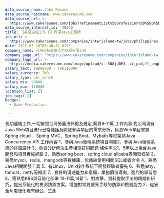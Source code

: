 ```yaml
---
data_source_name: Cake Resume
data_source_hostname: www.cakeresume.com
data_source_url: >-
  https://www.cakeresume.com/jobs?refinementList%5Bprofession%5D%5B0%5D=game-production&range%5Bsalary_range%5D%5Bmin%5D=1000000
data_source_internal_id: '40366'
title: 【長期遠端工作 F】資深Java工程師
job_url: >-
  https://www.cakeresume.com/companies/interisland-tw/jobs/philippines-f-network-security-analyst
date: 2022-05-10T06:46:31.619Z
company_name: 台灣英特艾倫人力資源有限公司
company_page_url: 'https://www.cakeresume.com/companies/interisland-tw'
company_logo_url: >-
  https://media.cakeresume.com/image/upload/s--588jUDE3--/c_pad,fl_png8,h_200,w_200/v1652176951/ak2h8rogtr36hmintpua.png
salary_text: TWD90000 - TWD110000
salary_currency: TWD
salary_type: per_month
salary_min: 90000
salary_max: 110000
location_list: []
job_tags: []
badges:
  - Game Production

---
```


長期遠端工作,一切按照台灣勞基法休假及規定,薪資9-11萬 工作內容:對公司現有Java Web項目進行日常維護及開發參與項目的需求分析，負責Web項目掌握Spring cloud ，Spring MVC、Spring Boot、Mybatis等框架熟Java Concurrency API 工作內容 1、參與Java後端系統項目開發2、參與Java後端系統的詳細設計 3、負責分析解決生產相關技術問題 條件需求1、5年以上後台Java開發和項目實施經驗 2、熟悉spring boot，spring cloud alibaba等開發框架 3、熟悉mysql，redis，mangodb等數據庫，能熟練使用相關SQL或者命令 4、熟悉Java相關開發工具 5、有Linux，Unix操作系統下開發經驗者優先 6、熟悉jetty，tomcat，netty等框架 7、良好的溝通能力和意願，業務價值導向，強烈的學習慾 8、需熟悉K8S與容器化部署 10-11萬,14薪 1、對攻擊、資料提取手法的跟蹤和研究，提出系統化的檢測防禦方案，增強對常見威脅手段的防禦和檢測能力 2、從安全角度優化現有辦公、生產